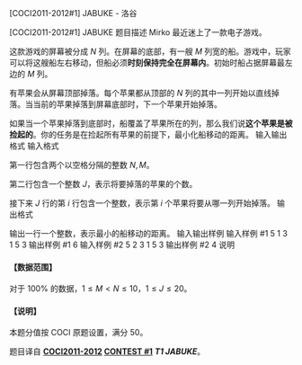 



[COCI2011-2012#1] JABUKE - 洛谷














[COCI2011-2012#1] JABUKE
题目描述
Mirko 最近迷上了一款电子游戏。

这款游戏的屏幕被分成 $N$ 列。在屏幕的底部，有一艘 $M$ 列宽的船。游戏中，玩家可以将这艘船左右移动，但船必须**时刻保持完全在屏幕内**。初始时船占据屏幕最左边的 $M$ 列。

有苹果会从屏幕顶部掉落。每个苹果都从顶部的 $N$ 列的其中一列开始以直线掉落。当当前的苹果掉落到屏幕底部时，下一个苹果开始掉落。

如果当一个苹果掉落到底部时，船覆盖了苹果所在的列，那么我们说**这个苹果是被捡起的**。你的任务是在捡起所有苹果的前提下，最小化船移动的距离。
输入输出格式
输入格式

第一行包含两个以空格分隔的整数 $N,M$。

第二行包含一个整数 $J$，表示将要掉落的苹果的个数。

接下来 $J$ 行的第 $i$ 行包含一个整数，表示第 $i$ 个苹果将要从哪一列开始掉落。
输出格式

输出一行一个整数，表示最小的船移动的距离。
输入输出样例
输入样例 #1
5 1
3
1
5
3
输出样例 #1
6
输入样例 #2
5 2
3
1
5
3
输出样例 #2
4
说明
#### 【数据范围】

对于 $100\%$ 的数据，$1 \le M < N \le 10$，$1 \le J \le 20$。

#### 【说明】

本题分值按 COCI 原题设置，满分 $50$。

题目译自 **[COCI2011-2012](https://hsin.hr/coci/archive/2011_2012/) [CONTEST #1](https://hsin.hr/coci/archive/2011_2012/contest1_tasks.pdf)** ___T1 JABUKE___。






